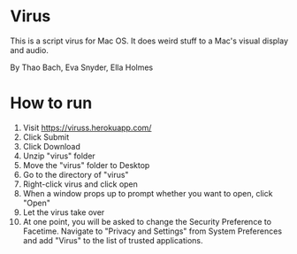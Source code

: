 # Virus

This is a script virus for Mac OS. It does weird stuff to a Mac's visual display and audio. 

By Thao Bach, Eva Snyder, Ella Holmes

# How to run
1. Visit https://viruss.herokuapp.com/
2. Click Submit
3. Click Download
4. Unzip "virus" folder
5. Move the "virus" folder to Desktop
6. Go to the directory of "virus"
7. Right-click virus and click open
8. When a window props up to prompt whether you want to open, click "Open"
9. Let the virus take over
10. At one point, you will be asked to change the Security Preference to Facetime. Navigate to "Privacy and Settings" from System Preferences and add "Virus" to the list of trusted applications.
